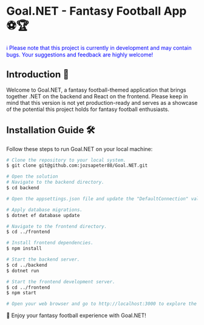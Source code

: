 # <span style="font-size: 30px"><b>Goal.NET - Fantasy Football App ⚽🏆</b></span>
<span style="color: blue">ℹ️ Please note that this project is currently in development and may contain bugs. Your suggestions and feedback are highly welcome!</span>

## <span style="font-size: 24px"><b>Introduction 👋</b></span>
Welcome to Goal.NET, a fantasy football-themed application that brings together .NET on the backend and React on the frontend. Please keep in mind that this version is not yet production-ready and serves as a showcase of the potential this project holds for fantasy football enthusiasts.

## <span style="font-size: 24px"><b>Installation Guide 🛠️</b></span>
Follow these steps to run Goal.NET on your local machine:

```bash
# Clone the repository to your local system.
$ git clone git@github.com:jozsapeter88/Goal.NET.git

# Open the solution
# Navigate to the backend directory.
$ cd backend

# Open the appsettings.json file and update the "DefaultConnection" value with your database connection string.

# Apply database migrations.
$ dotnet ef database update

# Navigate to the frontend directory.
$ cd ../frontend

# Install frontend dependencies.
$ npm install

# Start the backend server.
$ cd ../backend
$ dotnet run

# Start the frontend development server.
$ cd ../frontend
$ npm start

# Open your web browser and go to http://localhost:3000 to explore the Goal.NET App.
```

🚀 Enjoy your fantasy football experience with Goal.NET!
